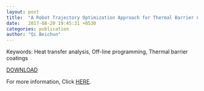 ```yaml
---
layout: post
title:  "A Robot Trajectory Optimization Approach for Thermal Barrier Coatings Used for Free-Form Components(August 2017, online first)"
date:   2017-08-20 19:45:31 +0530
categories: publication
author: "Qi Beichun"
---
```


Keywords:
Heat transfer analysis, Off-line programming, Thermal barrier coatings

[DOWNLOAD][DOWNLOAD]

[DOWNLOAD]: /includes/icon-twitter.svg

For more information, Click [HERE][here].

[here]: http://link.springer.com/article/10.1007/s11666-017-0601-2



